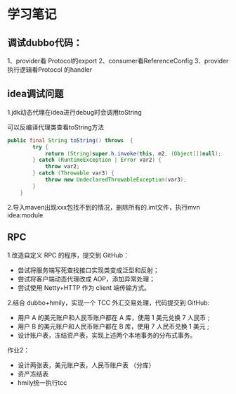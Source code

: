# 学习笔记

## 调试dubbo代码：

1、provider看 Protocol的export
2、consumer看ReferenceConfig
3、provider执行逻辑看Protocol 的handler 



## idea调试问题

1.jdk动态代理在idea进行debug时会调用toString

可以反编译代理类查看toString方法

```java
public final String toString() throws  {
        try {
            return (String)super.h.invoke(this, m2, (Object[])null);
        } catch (RuntimeException | Error var2) {
            throw var2;
        } catch (Throwable var3) {
            throw new UndeclaredThrowableException(var3);
        }
    }
```

2.导入maven出现xxx包找不到的情况，删除所有的.iml文件，执行mvn idea:module

## RPC

1.改造自定义 RPC 的程序，提交到 GitHub：

- 尝试将服务端写死查找接口实现类变成泛型和反射；
- 尝试将客户端动态代理改成 AOP，添加异常处理；
- 尝试使用 Netty+HTTP 作为 client 端传输方式。

2.结合 dubbo+hmily，实现一个 TCC 外汇交易处理，代码提交到 GitHub:

- 用户 A 的美元账户和人民币账户都在 A 库，使用 1 美元兑换 7 人民币 ;
- 用户 B 的美元账户和人民币账户都在 B 库，使用 7 人民币兑换 1 美元 ;
- 设计账户表，冻结资产表，实现上述两个本地事务的分布式事务。





作业2：

- 设计两张表，美元账户表，人民币账户表 （分库）
- 资产冻结表
- hmily统一执行tcc


